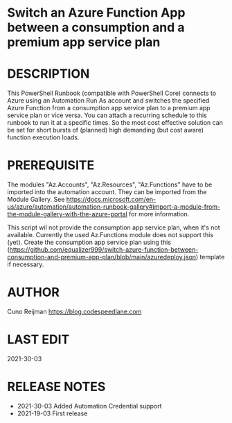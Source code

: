 Switch an Azure Function App between a consumption and a premium app service plan
=========================================

# DESCRIPTION
This PowerShell Runbook (compatible with PowerShell Core) connects to Azure using an Automation Run As account and switches the specified Azure Function from a consumption app service plan to a premium app service plan or vice versa. You can attach a recurring schedule to this runbook to run it at a specific times. So the most cost effective solution can be set for short bursts of (planned) high demanding (but cost aware) function execution loads.

# PREREQUISITE
The modules "Az.Accounts", "Az.Resources", "Az.Functions" have to be imported into the automation account. They can be imported from
the Module Gallery. See https://docs.microsoft.com/en-us/azure/automation/automation-runbook-gallery#import-a-module-from-the-module-gallery-with-the-azure-portal
for more information.

This script wil not provide the consumption app service plan, when it's not available. Currently the used Az.Functions module does not support this (yet).
Create the consumption app service plan using this (https://github.com/equalizer999/switch-azure-function-between-consumption-and-premium-app-plan/blob/main/azuredeploy.json) template if necessary.

# AUTHOR
Cuno Reijman
https://blog.codespeedlane.com

# LAST EDIT
2021-30-03

# RELEASE NOTES
- 2021-30-03 Added Automation Credential support
- 2021-19-03 First release
